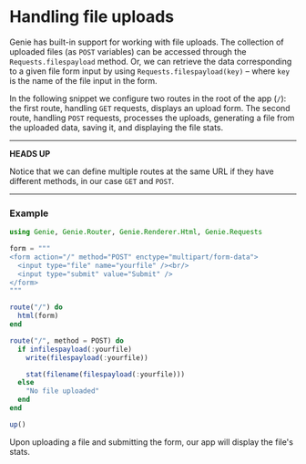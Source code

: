 #  Handling file uploads
Genie has built-in support for working with file uploads. The collection of uploaded files (as `POST` variables) can be accessed through the `Requests.filespayload` method. Or, we can retrieve the data corresponding to a given file form input by using `Requests.filespayload(key)` – where `key` is the name of the file input in the form.

In the following snippet we configure two routes in the root of the app (`/`): the first route, handling `GET` requests, displays an upload form. The second route, handling `POST` requests, processes the uploads, generating a file from the uploaded data, saving it, and displaying the file stats.



---

**HEADS UP**

Notice that we can define multiple routes at the same URL if they have different methods, in our case `GET` and `POST`.



---

### Example


```julia
using Genie, Genie.Router, Genie.Renderer.Html, Genie.Requests

form = """
<form action="/" method="POST" enctype="multipart/form-data">
  <input type="file" name="yourfile" /><br/>
  <input type="submit" value="Submit" />
</form>
"""

route("/") do
  html(form)
end

route("/", method = POST) do
  if infilespayload(:yourfile)
    write(filespayload(:yourfile))

    stat(filename(filespayload(:yourfile)))
  else
    "No file uploaded"
  end
end

up()
```
Upon uploading a file and submitting the form, our app will display the file's stats.

